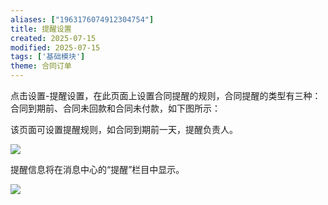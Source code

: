 ```yaml
---
aliases: ["1963176074912304754"]
title: 提醒设置
created: 2025-07-15
modified: 2025-07-15
tags: ['基础模块']
theme: 合同订单
---
```


点击设置-提醒设置，在此页面上设置合同提醒的规则，合同提醒的类型有三种：合同到期前、合同未回款和合同未付款，如下图所示：

该页面可设置提醒规则，如合同到期前一天，提醒负责人。

![](c4d62b29a106b0ce8b5aa4f28bc15b5a.jpg)

提醒信息将在消息中心的“提醒”栏目中显示。

![](2ae38af2d5b329813fdc98fdf1f4fdbb.jpg)